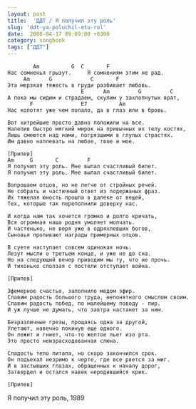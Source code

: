 ```yaml
---
layout: post
title:  'ДДТ / Я получил эту роль'
slug: 'ddt-ya-poluchil-etu-rol'
date:  2008-04-17 09:09:00 +0300
category: songbook
tags: ["ДДТ"]
---
```


	        Am          G  C       F
	Нас сомненья грызут.     Я сомнениям этим не рад.
	     Am      G            C       F
	Эта мерзкая тяжесть в груди разбивает любовь.
	                       E      Am         G         C
	А пока мы сидим и страдаем, скулим у захлопнутых врат,
	       F               E7          Am
	Нас колотят уже чем попало, да в глаз или в бровь.
	
	Вот хитрейшие просто давно положили на все.
	Налепив быстро мягкий мирок на привычных их телу костях,
	Лишь смеются над нами, погрязшими в глупых страстях.
	Им давно наплевать на любое, твое и мое.
	
	[Припев]
	Am     G       C         F
	Я получил эту роль. Мне выпал счастливый билет.
	Я получил эту роль. Мне выпал счастливый билет.
	
	Вопрошаем отцов, но не легче от стройных речей.
	Не собрать и частичный ответ из подержаных фраз.
	Их тяжелая юность прошла в далеке от вещей,
	Тех, которые так переполнили доверху нас.
	
	И когда нам так хочется громко и долго кричать,
	Вся огромная наша родня умоляет молчать.
	И частенько, не веря уже в одряхлевших богов,
	Сыновья пропивают награды примерных отцов.
	
	В суете наступает совсем одинокая ночь.
	Лезут мысли о третьем конце, и уже не до сна.
	Но на следующий вечер приводим мы ту, что не прочь.
	И тихонько сползая с постели отступает война.
	
	[Припев]
	
	Эфемерное счастье, заполнило медом эфир.
	Славим радость большого труда, непонятного смыслом своим.
	Славим радость побед, по малейшему поводу - пир.
	И уж лучше не думать, что завтра настанет за ним.
	
	Безразличные грезы, прощаясь одна за другой,
	Улетают, навечно покинув еще одного.
	Он лежит и гниет, что-то желтое льет изо рта.
	Это просто неизрасходованная слюна.
	
	Сладость тело питала, но скоро закончился срок.
	Он подъехал незримо к черте, где все рвется за миг.
	И в застывших глазах, обращенных к началу дорог,
	Затвердел и остался навек неродившийся крик.
	
	[Припев]

Я получил эту роль, 1989

